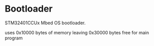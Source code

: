 # Bootloader
STM32401CCUx Mbed OS bootloader.

uses 0x10000 bytes of memory leaving 0x30000 bytes free for main program
